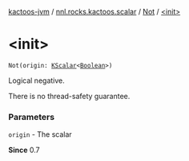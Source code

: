 [kactoos-jvm](../../index.md) / [nnl.rocks.kactoos.scalar](../index.md) / [Not](index.md) / [&lt;init&gt;](./-init-.md)

# &lt;init&gt;

`Not(origin: `[`KScalar`](../../nnl.rocks.kactoos/-k-scalar.md)`<`[`Boolean`](https://kotlinlang.org/api/latest/jvm/stdlib/kotlin/-boolean/index.html)`>)`

Logical negative.

There is no thread-safety guarantee.

### Parameters

`origin` - The scalar

**Since**
0.7

